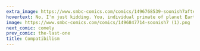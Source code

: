 ```yaml
---
extra_image: https://www.smbc-comics.com/comics/1496768539-soonish7after.png
hovertext: No, I'm just kidding. You, individual primate of planet Earth, can violate causality itself.
image: https://www.smbc-comics.com/comics/1496847714-soonish7 (1).png
next_comic: comely
prev_comic: the-last-one
title: Compatibilism
---
```


